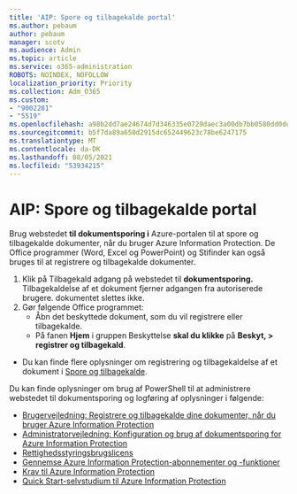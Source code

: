 ```yaml
---
title: 'AIP: Spore og tilbagekalde portal'
ms.author: pebaum
author: pebaum
manager: scotv
ms.audience: Admin
ms.topic: article
ms.service: o365-administration
ROBOTS: NOINDEX, NOFOLLOW
localization_priority: Priority
ms.collection: Adm_O365
ms.custom:
- "9002281"
- "5519"
ms.openlocfilehash: a98b2dd7ae24674d7d346335e0729daec3a00db7bb0580dd0dd4ba08f58e7aca
ms.sourcegitcommit: b5f7da89a650d2915dc652449623c78be6247175
ms.translationtype: MT
ms.contentlocale: da-DK
ms.lasthandoff: 08/05/2021
ms.locfileid: "53934215"
---
```

# <a name="aip-track-and-revoke-portal"></a>AIP: Spore og tilbagekalde portal

Brug webstedet **til dokumentsporing i** Azure-portalen til at spore og tilbagekalde dokumenter, når du bruger Azure Information Protection. De Office programmer (Word, Excel og PowerPoint) og Stifinder kan også bruges til at registrere og tilbagekalde dokumenter.

1. Klik på Tilbagekald adgang på webstedet til **dokumentsporing.** Tilbagekaldelse af et dokument fjerner adgangen fra autoriserede brugere. dokumentet slettes ikke.
2. Gør følgende Office programmet:
    - Åbn det beskyttede dokument, som du vil registrere eller tilbagekalde.
    - På fanen **Hjem** i gruppen Beskyttelse **skal du klikke** på **Beskyt, > registrer og tilbagekald**.

- Du kan finde flere oplysninger om registrering og tilbagekaldelse af et dokument i [Spore og tilbagekalde](https://docs.microsoft.com/azure/information-protection/rms-client/client-track-revoke).

Du kan finde oplysninger om brug af PowerShell til at administrere webstedet til dokumentsporing og logføring af oplysninger i følgende:
- [Brugervejledning: Registrere og tilbagekalde dine dokumenter, når du bruger Azure Information Protection](https://docs.microsoft.com/azure/information-protection/rms-client/client-track-revoke)
- [Administratorvejledning: Konfiguration og brug af dokumentsporing for Azure Information Protection](https://docs.microsoft.com/azure/information-protection/rms-client/client-admin-guide-document-tracking)
- [Rettighedsstyringsbrugslicens](https://docs.microsoft.com/azure/information-protection/configure-usage-rights#rights-management-use-license)
- [Gennemse Azure Information Protection-abonnementer og -funktioner](https://azure.microsoft.com/pricing/details/information-protection)
- [Krav til Azure Information Protection](https://docs.microsoft.com/azure/information-protection/get-started/requirements)
- [Quick Start-selvstudium til Azure Information Protection](https://docs.microsoft.com/azure/information-protection/get-started/infoprotect-quick-start-tutorial)
